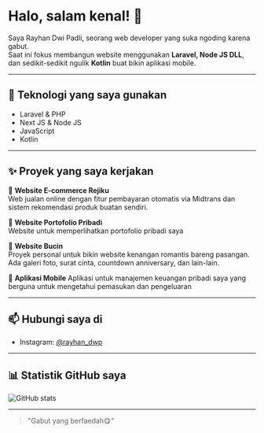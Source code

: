 # Halo, salam kenal! 👋

Saya Rayhan Dwi Padli, seorang web developer yang suka ngoding karena gabut.  
Saat ini fokus membangun website menggunakan **Laravel, Node JS DLL**, dan sedikit-sedikit ngulik **Kotlin** buat bikin aplikasi mobile.

---

## 🔧 Teknologi yang saya gunakan
- Laravel & PHP
- Next JS & Node JS
- JavaScript
- Kotlin 

---

## ✨ Proyek yang saya kerjakan
🚀 **Website E-commerce Rejiku**  
Web jualan online dengan fitur pembayaran otomatis via Midtrans dan sistem rekomendasi produk buatan sendiri.

💬 **Website Portofolio Pribadi**  
Website untuk memperlihatkan portofolio pribadi saya

💖 **Website Bucin**  
Proyek personal untuk bikin website kenangan romantis bareng pasangan. Ada galeri foto, surat cinta, countdown anniversary, dan lain-lain.

📱 **Aplikasi Mobile**
Aplikasi untuk manajemen keuangan pribadi saya yang berguna untuk mengetahui pemasukan dan pengeluaran

---

## 📫 Hubungi saya di
- Instagram: [@rayhan_dwp](https://instagram.com/rayhan_dwp)

---

## 📊 Statistik GitHub saya
![GitHub stats](https://github-readme-stats.vercel.app/api?username=rayhandwipadli&show_icons=true&theme=radical)

---

> "Gabut yang berfaedah😋"  

